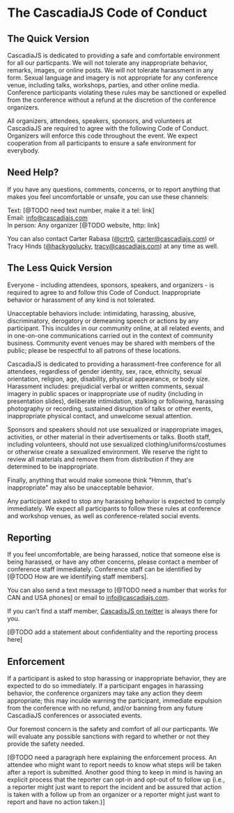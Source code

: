 # The CascadiaJS Code of Conduct

## The Quick Version

CascadiaJS is dedicated to providing a safe and comfortable environment for all our particpants. We will not tolerate any inappropriate behavior, remarks, images, or online posts. We will not tolerate harassment in any form. Sexual language and imagery is not appropriate for any conference venue, including talks, workshops, parties, and other online media. Conference participants violating these rules may be sanctioned or expelled from the conference without a refund at the discretion of the conference organizers.

All organizers, attendees, speakers, sponsors, and volunteers at CascadiaJS are required to agree with the following Code of Conduct. Organizers will enforce this code throughout the event. We expect cooperation from all participants to ensure a safe environment for everybody.

## Need Help?

If you have any questions, comments, concerns, or to report anything that makes you feel uncomfortable or unsafe, you can use these channels:

Text: [@TODO need text number, make it a tel: link]<br />
Email: [info@cascadiajs.com](mailto:info@cascadiajs.com)<br />
In person: Any organizer [@TODO website, http: link]

You can also contact Carter Rabasa ([@crtr0](http://twitter.com/crtr0), [carter@cascadiajs.com](mailto:carter@cascadiajs.com)) or Tracy Hinds ([@hackygolucky](http://twitter.com/hackygolucky), [tracy@cascadiajs.com](mailto:tracy@cascadiajs.com)) at any time as well.

## The Less Quick Version

Everyone - including attendees, sponsors, speakers, and organizers - is required to agree to and follow this Code of Conduct. Inappropriate behavior or harassment of any kind is not tolerated.

Unacceptable behaviors include: intimidating, harassing, abusive, discriminatory, derogatory or demeaning speech or actions by any participant. This inculdes in our community online, at all related events, and in one-on-one communications carried out in the context of community business. Community event venues may be shared with members of the public; please be respectful to all patrons of these locations.

CascadiaJS is dedicated to providing a harassment-free conference for all attendees, regardless of gender identity, sex, race, ethnicity, sexual orientation, religion, age, disability, physical appearance, or body size. Harassment includes: prejudicial verbal or written comments, sexual imagery in public spaces or inappropriate use of nudity (including in presentation slides), deliberate intimidation, stalking or following, harassing photography or recording, sustained disruption of talks or other events, inappropriate physical contact, and unwelcome sexual attention.

Sponsors and speakers should not use sexualized or inappropriate images, activities, or other material in their advertisements or talks. Booth staff, including volunteers, should not use sexualized clothing/uniforms/costumes or otherwise create a sexualized environment. We reserve the right to review all materials and remove them from distribution if they are determined to be inappropriate.

Finally, anything that would make someone think "Hmmm, that's inappropriate" may also be unacceptable behavior.

Any participant asked to stop any harassing behavior is expected to comply immediately. We expect all participants to follow these rules at conference and workshop venues, as well as conference-related social events.

## Reporting

If you feel uncomfortable, are being harassed, notice that someone else is being harassed, or have any other concerns, please contact a member of conference staff immediately. Conference staff can be identified by [@TODO How are we identifying staff members].

You can also send a text message to [@TODO need a number that works for CAN and USA phones] or email to [info@cascadiajs.com](mailto:info@cascadiajs.com).

If you can’t find a staff member, [CascadisJS on twitter](http://twitter.com/cascadiajs) is always there for you.

[@TODO add a statement about confidentiality and the reporting process here]

## Enforcement

If a participant is asked to stop harassing or inappropriate behavior, they are expected to do so immediately. If a participant engages in harassing behavior, the conference organizers may take any action they deem appropriate; this may inculde warning the participant, immediate expulsion from the conference with no refund, and/or banning from any future CascadiaJS conferences or associated events.

Our foremost concern is the safety and comfort of all our particpants. We will evaluate any possible sanctions with regard to whether or not they provide the safety needed.

[@TODO need a paragraph here explaining the enforcement process. An attendee who might want to report needs to know what steps will be taken after a report is submitted. Another good thing to keep in mind is having an explicit process that the reporter can opt-in and opt-out of to follow up (i.e., a reporter might just want to report the incident and be assured that action is taken with a follow up from an organizer or a reporter might just want to report and have no action taken.)]
